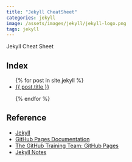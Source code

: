```yaml
---
title: "Jekyll CheatSheet"
categories: jekyll
image: /assets/images/jekyll/jekyll-logo.png
tags: jekyll
---
```


Jekyll Cheat Sheet

## Index

<ul>
{% for post in site.jekyll %}
<li>
<a href="{{ post.url }}">
{{ post.title }}
</a>
</li>

{% endfor %}
</ul>

  
## Reference

- [Jekyll](https://jekyllrb.com/)
- [GitHub Pages Documentation](https://docs.github.com/en/pages)
- [The GitHub Training Team: GitHub Pages](https://lab.github.com/githubtraining/github-pages)  
- [Jekyll Notes](http://stories.upthebuzzard.com/jekyll_notes/)

